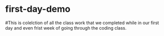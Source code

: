 # first-day-demo

#This is colelction of all the class work that we completed while in our first day and even frist week of going through the coding class.
